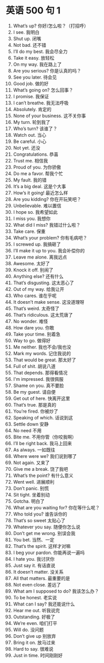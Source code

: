 # 英语 500 句 1

1. What’s up? 你好/怎么啦？（打招呼）
2. I see. 我明白
3. Shut up. 闭嘴
4. Not bad. 还不错
5. I’ll do my best. 我会尽全力
6. Take it easy. 放轻松
7. On my way. 我在路上了
8. Are you serious? 你是认真的吗？
9. See you later. 待会见
10. Good job. 做的好
11. What’s going on? 怎么回事？
12. I promise. 我保证
13. I can’t breathe. 我无法呼吸
14. Absolutely. 肯定的
15. None of your business. 这不关你事
16. My turn. 轮到我了
17. Who’s turn? 该谁了？
18. Watch out. 当心
19. Be careful. 小心
20. Not yet. 还没
21. Congratulations. 恭喜
22. Trust me. 相信我
23. Proud of you. 为你骄傲
24. Do me a favor. 帮我个忙
25. My fault. 我的错
26. It’s a big deal. 这是个大事
27. How’s it going! 最近怎么样
28. Are you kidding? 你在开玩笑吧？
29. Unbelievable. 难以置信
30. I hope so. 我希望如此
31. I miss you. 我想你
32. What did I miss? 我错过什么啦？
33. Take care. 保重
34. What’s your problem? 你有毛病吧？
35. I screwed up. 我搞砸了
36. I’ll make it up to you. 我会补偿你的
37. Leave me alone. 离我远点
38. Awesome. 太好了
39. Knock it off. 别闹了
40. Anything else? 还有什么
41. That’s disgusting. 这太恶心了
42. Out of my way. 给我让开
43. Who cares. 谁在乎呢
44. It doesn’t make sense. 这没道理呀
45. That’s weird. 太奇怪了
46. That’s ridiculous. 这太荒唐了
47. No wonder. 难怪
48. How dare you. 你敢
49. Take your time. 别着急
50. Way to go. 做得好
51. Me neither. 我也不会/我也没
52. Mark my words. 记住我说的
53. That would be great. 那太好了
54. Full of shit. 胡说八道
55. That depends. 那得看情况
56. I'm impressed. 我很佩服
57. Shame on you. 真不要脸
58. Be my guest. 请自便
59. Get out of here. 快离开这里
60. That’s true. 那是真的
61. You’re fired. 你被炒了
62. Speaking of which. 话说到这
63. Settle down 安静
64. No need 不用
65. Bite me. 不用你管（你咬我啊）
66. I’ll be right back. 我马上回来
67. As always. 一如既往
68. Where were we? 我们说到哪了
69. Not again. 又来了
70. Give me a break. 饶了我吧
71. What’s the point? 有什么意义
72. Went well. 进展顺利
73. Don’t panic. 别慌
74. Sit tight. 坐着别动
75. Gotcha. 明白了
76. What are you waiting for? 你在等什么呢？
77. Who told you? 谁告诉你的
78. That’s so sweet 太贴心了
79. Whatever you say. 随便你怎么说
80. Don’t get me wrong. 别误会我
81. You bet. 当然、一定
82. That’s the spirit. 这样才对嘛
83. I beg your pardon. 你能再说一遍吗
84. I hate you. 我讨厌你
85. Just say it. 有话直说
86. It doesn’t matter. 没关系
87. All that matters. 最重要的是
88. Not even close. 差远了
89. What am I supposed to do? 我该怎么办？
90. To be honest. 老实说
91. What can I say? 我还能说什么
92. Hear me out. 听我说完
93. Outstanding. 好极了
94. We’re even. 咱们打平
95. Will do. 没问题
96. Don’t give up 别放弃
97. Bring it on. 放马过来
98. Hard to say. 很难说
99. Just in time. 时间刚刚好
